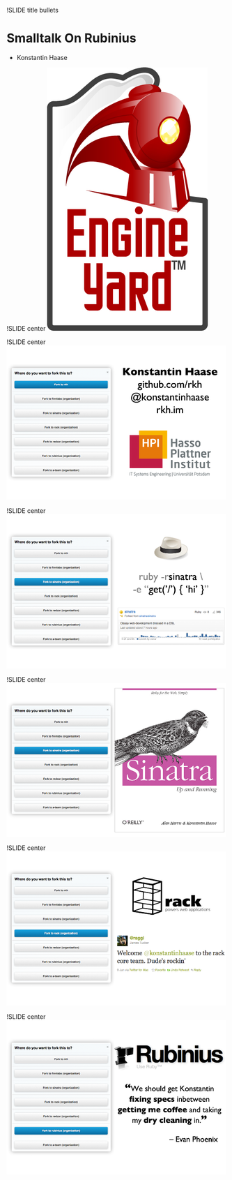 !SLIDE title bullets
# Smalltalk On Rubinius #

* Konstantin Haase

!SLIDE center
![Engine Yard](engine_yard_logo.jpg)

!SLIDE center
![rkh](rkh.png)

!SLIDE center
![sinatra](sinatra1.png)

!SLIDE center
![sinatra](sinatra2.png)

!SLIDE center
![rack](rack.png)

!SLIDE center
![rubinius](rubinius.png)

